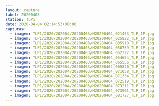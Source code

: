 ```yaml
---
layout: capture
label: 20200403
station: TLP1
date: 2020-04-04 02:14:53+00:00
capturas:
  - imagem: TLP1/2020/202004/20200403/M20200404_021453_TLP_1P.jpg
  - imagem: TLP1/2020/202004/20200403/M20200404_025822_TLP_1P.jpg
  - imagem: TLP1/2020/202004/20200403/M20200404_035918_TLP_1P.jpg
  - imagem: TLP1/2020/202004/20200403/M20200404_050759_TLP_1P.jpg
  - imagem: TLP1/2020/202004/20200403/M20200404_052322_TLP_1P.jpg
  - imagem: TLP1/2020/202004/20200403/M20200404_054654_TLP_1P.jpg
  - imagem: TLP1/2020/202004/20200403/M20200404_065556_TLP_1P.jpg
  - imagem: TLP1/2020/202004/20200403/M20200404_065840_TLP_1P.jpg
  - imagem: TLP1/2020/202004/20200403/M20200404_071058_TLP_1P.jpg
  - imagem: TLP1/2020/202004/20200403/M20200404_071334_TLP_1P.jpg
  - imagem: TLP1/2020/202004/20200403/M20200404_072519_TLP_1P.jpg
  - imagem: TLP1/2020/202004/20200403/M20200404_073211_TLP_1P.jpg
  - imagem: TLP1/2020/202004/20200403/M20200404_073901_TLP_1P.jpg
  - imagem: TLP1/2020/202004/20200403/M20200404_081727_TLP_1P.jpg
---
```

